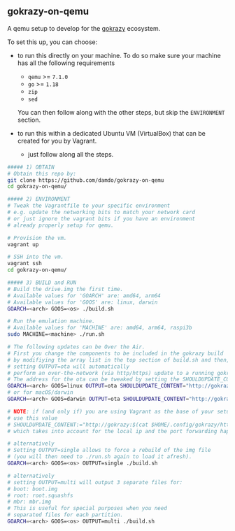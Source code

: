 ## gokrazy-on-qemu
A qemu setup to develop for the [gokrazy](https://gokrazy.org) ecosystem.

To set this up, you can choose:
- to run this directly on your machine. To do so make sure your machine has all the following requirements
  - `qemu` >= `7.1.0`
  - `go` >= `1.18`
  - `zip`
  - `sed`

  You can then follow along with the other steps, but skip the `ENVIRONMENT` section.
- to run this within a dedicated Ubuntu VM (VirtualBox) that can be created for you by Vagrant.
  - just follow along all the steps.

```bash
##### 1) OBTAIN
# Obtain this repo by:
git clone https://github.com/damdo/gokrazy-on-qemu
cd gokrazy-on-qemu/

##### 2) ENVIRONMENT
# Tweak the Vagrantfile to your specific environment
# e.g. update the networking bits to match your network card
# or just ignore the vagrant bits if you have an environment
# already properly setup for qemu.

# Provision the vm.
vagrant up

# SSH into the vm.
vagrant ssh
cd gokrazy-on-qemu/

##### 3) BUILD and RUN
# Build the drive.img the first time.
# Available values for 'GOARCH' are: amd64, arm64
# Available values for 'GOOS' are: linux, darwin
GOARCH=<arch> GOOS=<os> ./build.sh

# Run the emulation machine.
# Available values for 'MACHINE' are: amd64, arm64, raspi3b
sudo MACHINE=<machine> ./run.sh

# The following updates can be Over the Air.
# First you change the components to be included in the gokrazy build
# by modifiying the array list in the top section of build.sh and then,
# setting OUTPUT=ota will automatically
# perform an over-the-network (via http/https) update to a running gokrazy instance.
# The address for the ota can be tweaked by setting the SHOULDUPDATE_CONTENT env var.
GOARCH=<arch> GOOS=linux OUTPUT=ota SHOULDUPDATE_CONTENT="http://gokrazy:$(cat $HOME/.config/gokrazy/http-password.txt)@<IP:Port>/" ./build.sh
# or for macOS/darwin
GOARCH=<arch> GOOS=darwin OUTPUT=ota SHOULDUPDATE_CONTENT="http://gokrazy:$(cat $HOME/Library/Application\ Support/gokrazy/http-password.txt)@<IP:Port>/" ./build.sh

# NOTE: if (and only if) you are using Vagrant as the base of your setup
# use this value
# SHOULDUPDATE_CONTENT:="http://gokrazy:$(cat $HOME/.config/gokrazy/http-password.txt)@127.0.0.1:8080/"
# which takes into account for the local ip and the port forwarding happening on that setup.

# alternatively
# Setting OUTPUT=single allows to force a rebuild of the img file
# (you will then need to ./run.sh again to load it afresh).
GOARCH=<arch> GOOS=<os> OUTPUT=single ./build.sh

# alternatively
# setting OUTPUT=multi will output 3 separate files for:
# boot: boot.img
# root: root.squashfs
# mbr: mbr.img
# This is useful for special purposes when you need
# separated files for each partition.
GOARCH=<arch> GOOS=<os> OUTPUT=multi ./build.sh
```
